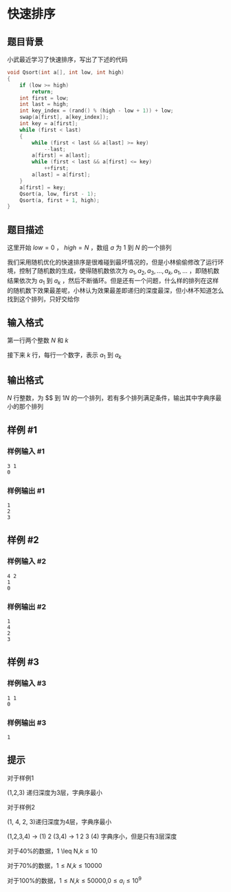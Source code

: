 # 快速排序

## 题目背景

小武最近学习了快速排序，写出了下述的代码

```cpp
void Qsort(int a[], int low, int high)
{
	if (low >= high)
		return;
	int first = low;
	int last = high;
	int key_index = (rand() % (high - low + 1)) + low;
	swap(a[first], a[key_index]);
	int key = a[first];
	while (first < last)
	{
		while (first < last && a[last] >= key)
			--last;
		a[first] = a[last];
		while (first < last && a[first] <= key)
			++first;
		a[last] = a[first];
	}
	a[first] = key;
	Qsort(a, low, first - 1);
	Qsort(a, first + 1, high);
}
```

## 题目描述

这里开始 $low=0$ ， $high=N$ ，数组 $a$ 为 $1$ 到 $N$ 的一个排列

我们采用随机优化的快速排序是很难碰到最坏情况的，但是小林偷偷修改了运行环境，控制了随机数的生成，使得随机数依次为 $a_1,a_2,a_3,...,a_k,a_1,...$ ，即随机数结果依次为 $a_1$ 到 $a_k$ ，然后不断循环。但是还有一个问题，什么样的排列在这样的随机数下效果最差呢，小林认为效果最差即递归的深度最深，但小林不知道怎么找到这个排列，只好交给你

## 输入格式

第一行两个整数 $N$ 和 $k$

接下来 $k$ 行，每行一个数字，表示 $a_1$ 到 $a_k$

## 输出格式

$N$ 行整数，为 $$ 到 $1N$ 的一个排列，若有多个排列满足条件，输出其中字典序最小的那个排列

## 样例 #1

### 样例输入 #1

```
3 1
0
```

### 样例输出 #1

```
1
2
3
```

## 样例 #2

### 样例输入 #2

```
4 2
1
0
```

### 样例输出 #2

```
1
4
2
3
```

## 样例 #3

### 样例输入 #3

```
1 1
0
```

### 样例输出 #3

```
1
```

## 提示

对于样例1

(1,2,3) 递归深度为3层，字典序最小

对于样例2

(1, 4, 2, 3)递归深度为4层，字典序最小

(1,2,3,4) -> (1) 2 (3,4) -> 1 2 3 (4) 字典序小，但是只有3层深度

对于40%的数据，1 \leq N,$k\leq10$

对于70%的数据，$1 \leq N$,$k \leq 10000$

对于100%的数据，$1 \leq N$,$k \leq 50000$,$0 \leq a_i \leq 10^9$